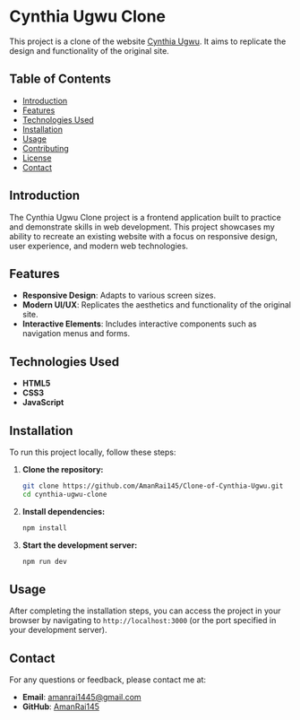 # Cynthia Ugwu Clone

This project is a clone of the website [Cynthia Ugwu]((https://cynthiaugwu.com/)). It aims to replicate the design and functionality of the original site.

## Table of Contents

- [Introduction](#introduction)
- [Features](#features)
- [Technologies Used](#technologies-used)
- [Installation](#installation)
- [Usage](#usage)
- [Contributing](#contributing)
- [License](#license)
- [Contact](#contact)

## Introduction

The Cynthia Ugwu Clone project is a frontend application built to practice and demonstrate skills in web development. This project showcases my ability to recreate an existing website with a focus on responsive design, user experience, and modern web technologies.

## Features

- **Responsive Design**: Adapts to various screen sizes.
- **Modern UI/UX**: Replicates the aesthetics and functionality of the original site.
- **Interactive Elements**: Includes interactive components such as navigation menus and forms.
## Technologies Used

- **HTML5**
- **CSS3**
- **JavaScript**

## Installation

To run this project locally, follow these steps:

1. **Clone the repository:**
   ```bash
   git clone https://github.com/AmanRai145/Clone-of-Cynthia-Ugwu.git
   cd cynthia-ugwu-clone
   ```

2. **Install dependencies:**
   ```bash
   npm install
   ```

3. **Start the development server:**
   ```bash
   npm run dev
   ```

## Usage

After completing the installation steps, you can access the project in your browser by navigating to `http://localhost:3000` (or the port specified in your development server).



## Contact

For any questions or feedback, please contact me at:

- **Email**: amanrai1445@gmail.com
- **GitHub**: [AmanRai145](https://github.com/AmanRai145)



